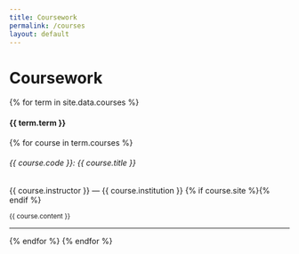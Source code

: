 ```yaml
---
title: Coursework
permalink: /courses
layout: default
---
```


# Coursework

{% for term in site.data.courses %}
<h4>{{ term.term }}</h4>

{% for course in term.courses %}
  <h6><em>{{ course.code }}:</em> {{ course.title }}</h6>
  <i class="fas fa-user"></i> {{ course.instructor }} &mdash; <i class="fas fa-school"></i> {{ course.institution }}
  {% if course.site %}<a href="{{ course.site }}" target="_blank"><i class="fas fa-external-link-alt"></i></a>{% endif %}
  <p><small>{{ course.content }}</small></p>
  <hr/>
{% endfor %}
{% endfor %}
